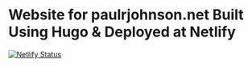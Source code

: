 # Website for paulrjohnson.net Built Using Hugo & Deployed at Netlify

[![Netlify Status](https://api.netlify.com/api/v1/badges/4834e266-9609-4e49-b3ed-eb20b0dc4db4/deploy-status)](https://app.netlify.com/sites/paulrjohnson/deploys)
